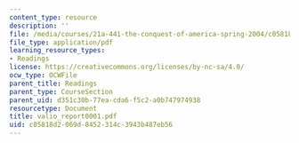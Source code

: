 ```yaml
---
content_type: resource
description: ''
file: /media/courses/21a-441-the-conquest-of-america-spring-2004/c05818d2069d8452314c3943b487eb56_valio_report0001.pdf
file_type: application/pdf
learning_resource_types:
- Readings
license: https://creativecommons.org/licenses/by-nc-sa/4.0/
ocw_type: OCWFile
parent_title: Readings
parent_type: CourseSection
parent_uid: d351c30b-77ea-cda6-f5c2-a0b747974938
resourcetype: Document
title: valio_report0001.pdf
uid: c05818d2-069d-8452-314c-3943b487eb56
---
```

